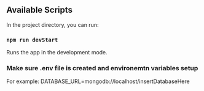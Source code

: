 ## Available Scripts

In the project directory, you can run:

### `npm run devStart`

Runs the app in the development mode.

### Make sure .env file is created and environemtn variables setup

For example: DATABASE_URL=mongodb://localhost/insertDatabaseHere
